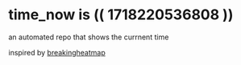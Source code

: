 # time_now is (( 1718220536808 ))

an automated repo that shows the currnent time

inspired by [breakingheatmap](https://github.com/breakingheatmap/breakingheatmap)